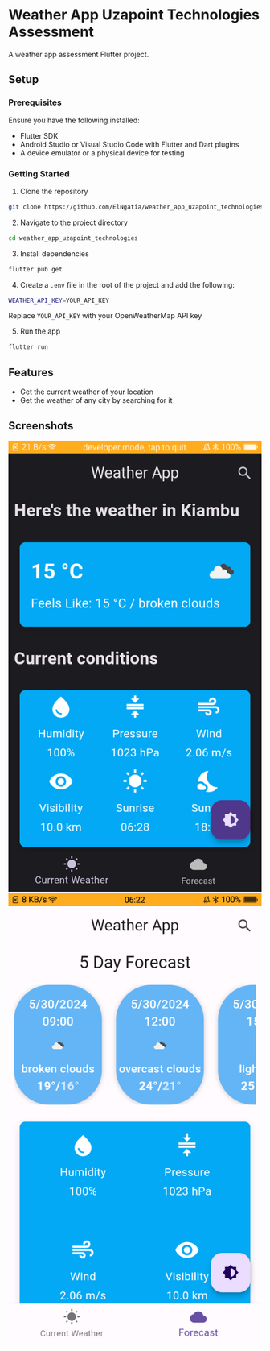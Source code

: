 # Weather App Uzapoint Technologies Assessment

A weather app assessment Flutter project.

## Setup

### Prerequisites

Ensure you have the following installed:

- Flutter SDK
- Android Studio or Visual Studio Code with Flutter and Dart plugins
- A device emulator or a physical device for testing

### Getting Started

1. Clone the repository

```bash
git clone https://github.com/ElNgatia/weather_app_uzapoint_technologies
```

2. Navigate to the project directory

```bash
cd weather_app_uzapoint_technologies
```

3. Install dependencies

```bash
flutter pub get
```

4. Create a `.env` file in the root of the project and add the following:

```bash
WEATHER_API_KEY=YOUR_API_KEY
```

Replace `YOUR_API_KEY` with your OpenWeatherMap API key

5. Run the app

```bash
flutter run
```

## Features

- Get the current weather of your location
- Get the weather of any city by searching for it


## Screenshots

![Screenshot 1](screenshots/flutter_01.png)
![Screenshot 2](screenshots/flutter_02.png)